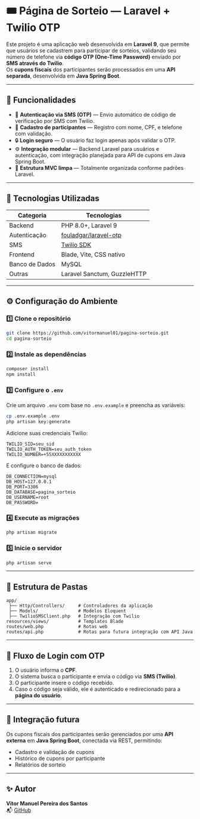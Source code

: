 # 🎟️ Página de Sorteio — Laravel + Twilio OTP

Este projeto é uma aplicação web desenvolvida em **Laravel 9**, que permite que usuários se cadastrem para participar de sorteios, validando seu número de telefone via **código OTP (One-Time Password)** enviado por **SMS através do Twilio**.  
Os **cupons fiscais** dos participantes serão processados em uma **API separada**, desenvolvida em **Java Spring Boot**.

---

## 🚀 Funcionalidades

- 📱 **Autenticação via SMS (OTP)** — Envio automático de código de verificação por SMS com Twilio.  
- 👤 **Cadastro de participantes** — Registro com nome, CPF, e telefone com validação.  
- 🔒 **Login seguro** — O usuário faz login apenas após validar o OTP.  
- ⚙️ **Integração modular** — Backend Laravel para usuários e autenticação, com integração planejada para API de cupons em Java Spring Boot.  
- 🧾 **Estrutura MVC limpa** — Totalmente organizada conforme padrões Laravel.

---

## 🧩 Tecnologias Utilizadas

| Categoria | Tecnologias |
|------------|--------------|
| Backend | PHP 8.0+, Laravel 9 |
| Autenticação | [fouladgar/laravel-otp](https://github.com/fouladgar/laravel-otp) |
| SMS | [Twilio SDK](https://www.twilio.com/docs/libraries/php) |
| Frontend | Blade, Vite, CSS nativo |
| Banco de Dados | MySQL |
| Outras | Laravel Sanctum, GuzzleHTTP |

---

## ⚙️ Configuração do Ambiente

### 1️⃣ Clone o repositório

```bash
git clone https://github.com/vitormanuel01/pagina-sorteio.git
cd pagina-sorteio
```

### 2️⃣ Instale as dependências

```bash
composer install
npm install
```

### 3️⃣ Configure o `.env`

Crie um arquivo `.env` com base no `.env.example` e preencha as variáveis:

```bash
cp .env.example .env
php artisan key:generate
```

Adicione suas credenciais Twilio:

```env
TWILIO_SID=seu_sid
TWILIO_AUTH_TOKEN=seu_auth_token
TWILIO_NUMBER=+55XXXXXXXXXXX
```

E configure o banco de dados:

```env
DB_CONNECTION=mysql
DB_HOST=127.0.0.1
DB_PORT=3306
DB_DATABASE=pagina_sorteio
DB_USERNAME=root
DB_PASSWORD=
```

### 4️⃣ Execute as migrações

```bash
php artisan migrate
```

### 5️⃣ Inicie o servidor

```bash
php artisan serve
```

---

## 🧠 Estrutura de Pastas

```
app/
 ├── Http/Controllers/     # Controladores da aplicação
 ├── Models/               # Modelos Eloquent
 ├── TwilioSMSClient.php   # Integração com Twilio
resources/views/           # Templates Blade
routes/web.php             # Rotas web
routes/api.php             # Rotas para futura integração com API Java
```

---

## 🔐 Fluxo de Login com OTP

1. O usuário informa o **CPF**.  
2. O sistema busca o participante e envia o código via **SMS (Twilio)**.  
3. O participante insere o código recebido.  
4. Caso o código seja válido, ele é autenticado e redirecionado para a **página do usuário**.

---

## 🧱 Integração futura

Os cupons fiscais dos participantes serão gerenciados por uma **API externa** em **Java Spring Boot**, conectada via REST, permitindo:
- Cadastro e validação de cupons
- Histórico de cupons por participante
- Relatórios de sorteio

---

## ✨ Autor

**Vitor Manuel Pereira dos Santos**  
📬 [GitHub](https://github.com/vitormanuel01)

